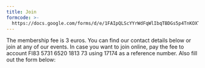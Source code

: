 ```yaml
---
title: Join
formcode: >-
  https://docs.google.com/forms/d/e/1FAIpQLScYYrWdFqWlIbqTBDGs5p4TnKOXTs_Wa6P1OPmkOGWi5mEGWQ/viewform?embedded=true
---
```

The membership fee is 3 euros. You can find our contact details below or join at any of our events. In case you want to join online, pay the fee to account FI83 5731 6520 1813 73 using 17174 as a reference number. Also fill out the form below:
